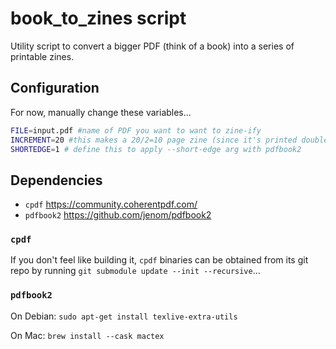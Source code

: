 # book_to_zines script

Utility script to convert a bigger PDF (think of a book) into a series of printable zines. 


## Configuration 

For now, manually change these variables...


```sh
FILE=input.pdf #name of PDF you want to want to zine-ify
INCREMENT=20 #this makes a 20/2=10 page zine (since it's printed double sided)
SHORTEDGE=1 # define this to apply --short-edge arg with pdfbook2 
```

## Dependencies 
- `cpdf` https://community.coherentpdf.com/
- `pdfbook2` https://github.com/jenom/pdfbook2

### `cpdf`

If you don't feel like building it, `cpdf` binaries can be obtained from its git repo by running `git submodule update --init --recursive`...

### `pdfbook2`

On Debian: `sudo apt-get install texlive-extra-utils`

On Mac: `brew install --cask mactex`

